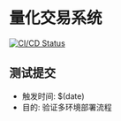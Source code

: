 # 量化交易系统

[![CI/CD Status](https://github.com/lucanle/1/workflows/CI/CD%20Pipeline/badge.svg)](https://github.com/lucanle/1/actions)

## 测试提交
- 触发时间: $(date)
- 目的: 验证多环境部署流程